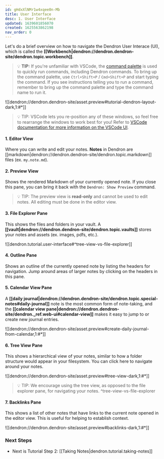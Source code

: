 ```yaml
---
id: gHdxXlNMr1w4xqee0n-Mb
title: User Interface
desc: 1. User Interface
updated: 1639601856070
created: 1625563862198
nav_order: 0
---
```


Let's do a brief overview on how to navigate the Dendron User Interace (UI), which is called the **[[Workbench|dendron://dendron.dendron-site/dendron.topic.workbench]]**.

> 💡 **TIP:** If you're unfamiliar with VSCode, the [command palette](https://code.visualstudio.com/docs/getstarted/userinterface#_command-palette) is used to quickly run commands, including Dendron commands. To bring up the command palette, use `Ctrl+Shift+P` / `Cmd+Shift+P` and start typing the command. If you see instructions telling you to run a command, remember to bring up the command palette and type the command name to run it.

![[dendron://dendron.dendron-site/asset.preview#tutorial-dendron-layout-dark,1:#*]]

> 💡 TIP: VSCode lets you re-position any of these windows, so feel free to rearrange the windows to work best for you! Refer to [VSCode documentation for more information on the VSCode UI](https://code.visualstudio.com/docs/getstarted/userinterface).

#### 1. Editor View

Where you can write and edit your notes. **Notes** in Dendron are [[markdown|dendron://dendron.dendron-site/dendron.topic.markdown]] files (ex. `my.note.md`).

#### 2. Preview View

Shows the rendered Markdown of your currently opened note. If you close this pane, you can bring it back with the `Dendron: Show Preview` command.

>💡 TIP: The preview view is **read-only** and cannot be used to edit notes. All editing must be done in the editor view.

#### 3. File Explorer Pane

This shows the files and folders in your vault. A **[[vault|dendron://dendron.dendron-site/dendron.topic.vaults]]** stores your notes and assets (ex. images, pdfs, etc.).

![[dendron.tutorial.user-interface#^tree-view-vs-file-explorer]]

#### 4. Outline Pane

Shows an outline of the currently opened note by listing the headers for navigation. Jump around areas of larger notes by clicking on the headers in this pane.

#### 5. Calendar View Pane

A **[[daily journal|dendron://dendron.dendron-site/dendron.topic.special-notes#daily-journal]]** note is the most common form of note-taking, and the **[[calendar view pane|dendron://dendron.dendron-site/dendron._ref.web-ui#calendar-view]]** makes it easy to jump to or create new journal entries.

![[dendron://dendron.dendron-site/asset.preview#create-daily-journal-from-calendar,1:#*]]

#### 6. Tree View Pane

This shows a hierarchical view of your notes, similar to how a folder structure would appear in your filesystem. You can click here to navigate around your notes.

![[dendron://dendron.dendron-site/asset.preview#tree-view-dark,1:#*]]

> 💡 TIP: We encourage using the tree view, as opposed to the file explorer pane, for navigating your notes. ^tree-view-vs-file-explorer

#### 7. Backlinks Pane

This shows a list of other notes that have links to the current note opened in the editor view. This is useful for helping to establish context.

![[dendron://dendron.dendron-site/asset.preview#backlinks-dark,1:#*]]

### Next Steps

- Next is Tutorial Step 2: [[Taking Notes|dendron.tutorial.taking-notes]]
